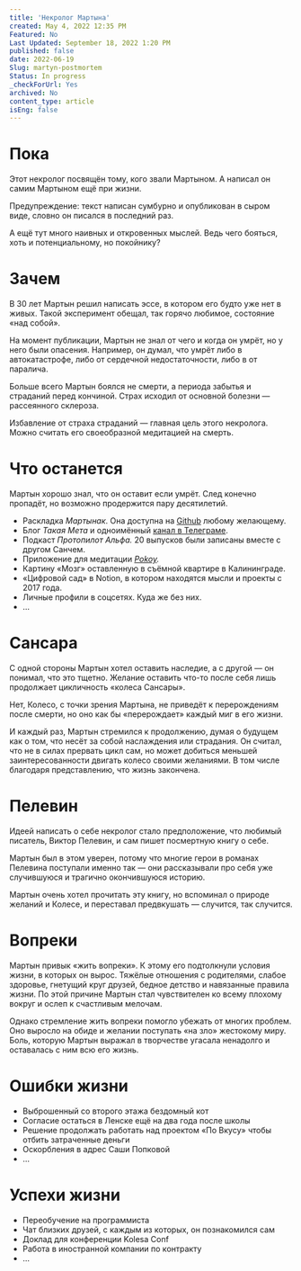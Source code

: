 ```yaml
---
title: 'Некролог Мартына'
created: May 4, 2022 12:35 PM
Featured: No
Last Updated: September 18, 2022 1:20 PM
published: false
date: 2022-06-19
Slug: martyn-postmortem
Status: In progress
_checkForUrl: Yes
archived: No
content_type: article
isEng: false
---
```


# Пока

Этот некролог посвящён тому, кого звали Мартыном. А написал он самим Мартыном ещё при жизни.

Предупреждение: текст написан сумбурно и опубликован в сыром виде, словно он писался в последний раз.

А ещё тут много наивных и откровенных мыслей. Ведь чего бояться, хоть и потенциальному, но покойнику?

# Зачем

В 30 лет Мартын решил написать эссе, в котором его будто уже нет в живых. Такой эксперимент обещал, так горячо любимое, состояние «над собой».

На момент публикации, Мартын не знал от чего и когда он умрёт, но у него были опасения. Например, он думал, что умрёт либо в автокатастрофе, либо от сердечной недостаточности, либо в от паралича.

Больше всего Мартын боялся не смерти, а периода забытья и страданий перед кончиной. Страх исходил от основной болезни — рассеянного склероза.

Избавление от страха страданий — главная цель этого некролога. Можно считать его своеобразной медитацией на смерть.

# Что останется

Мартын хорошо знал, что он оставит если умрёт. След конечно пропадёт, но возможно продержится пару десятилетий.

- Раскладка *Мартынак*. Она доступна на [Github](https://github.com/m0rtyn/martynak) любому желающему.
- Блог *Такая Мета* и одноимённый [канал в Телеграме](https://t.me/metabaza).
- Подкаст *Протопилот Альфа.* 20 выпусков были записаны вместе с другом Санчем.
- Приложение для медитации *[Pokoy](https://pokoy.app).*
- Картину «Мозг» оставленную в съёмной квартире в Калининграде.
- «Цифровой сад» в Notion, в котором находятся мысли и проекты с 2017 года.
- Личные профили в соцсетях. Куда же без них.
- …

# Сансара

С одной стороны Мартын хотел оставить наследие, а с другой — он понимал, что это тщетно. Желание оставить что-то после себя лишь продолжает цикличность «колеса Сансары».

Нет, Колесо, с точки зрения Мартына, не приведёт к перерождениям после смерти, но оно как бы «перерождает» каждый миг в его жизни.

И каждый раз, Мартын стремился к продолжению, думая о будущем как о том, что несёт за собой наслаждения или страдания. Он считал, что не в силах прервать цикл сам, но может добиться меньшей заинтересованности двигать колесо своими желаниями. В том числе благодаря представлению, что жизнь закончена.

# Пелевин

Идеей написать о себе некролог стало предположение, что любимый писатель, Виктор Пелевин, и сам пишет посмертную книгу о себе.

Мартын был в этом уверен, потому что многие герои в романах Пелевина поступали именно так — они рассказывали про себя уже случившуюся и трагично окончившуюся историю.

Мартын очень хотел прочитать эту книгу, но вспоминал о природе желаний и Колесе, и переставал предвкушать — случится, так случится.

# Вопреки

Мартын привык «жить вопреки». К этому его подтолкнули условия жизни, в которых он вырос. Тяжёлые отношения с родителями, слабое здоровье, гнетущий круг друзей, бедное детство и навязанные правила жизни. По этой причине Мартын стал чувствителен ко всему плохому вокруг и ослеп к счастливым мелочам.

Однако стремление жить вопреки помогло убежать от многих проблем. Оно выросло на обиде и желании поступать «на зло» жестокому миру. Боль, которую Мартын выражал в творчестве угасала ненадолго и оставалась с ним всю его жизнь.

# Ошибки жизни

- Выброшенный со второго этажа бездомный кот
- Согласие остаться в Ленске ещё на два года после школы
- Решение продолжать работать над проектом «По Вкусу» чтобы отбить затраченные деньги
- Оскорбления в адрес Саши Попковой
- …

# Успехи жизни

- Переобучение на программиста
- Чат близких друзей, с каждым из которых, он познакомился сам
- Доклад для конференции Kolesa Conf
- Работа в иностранной компании по контракту
- …